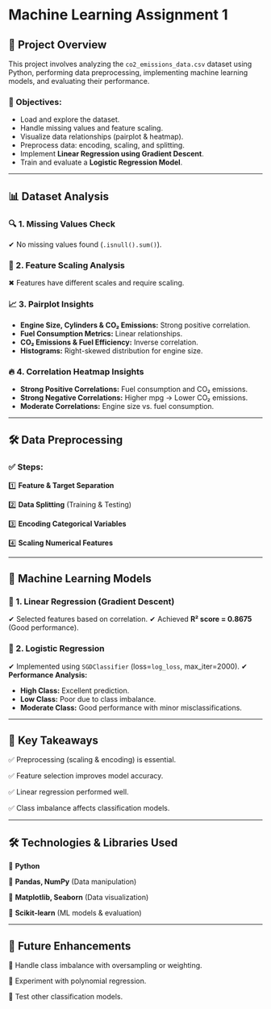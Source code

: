 # Machine Learning Assignment 1

## 📖 Project Overview
This project involves analyzing the `co2_emissions_data.csv` dataset using Python, performing data preprocessing, implementing machine learning models, and evaluating their performance.

### 🎯 Objectives:
- Load and explore the dataset.
- Handle missing values and feature scaling.
- Visualize data relationships (pairplot & heatmap).
- Preprocess data: encoding, scaling, and splitting.
- Implement **Linear Regression using Gradient Descent**.
- Train and evaluate a **Logistic Regression Model**.

---

## 📊 Dataset Analysis
### 🔍 1. Missing Values Check
✔ No missing values found (`.isnull().sum()`).

### 📏 2. Feature Scaling Analysis
✖ Features have different scales and require scaling.

### 📈 3. Pairplot Insights
- **Engine Size, Cylinders & CO₂ Emissions:** Strong positive correlation.
- **Fuel Consumption Metrics:** Linear relationships.
- **CO₂ Emissions & Fuel Efficiency:** Inverse correlation.
- **Histograms:** Right-skewed distribution for engine size.

### 🔥 4. Correlation Heatmap Insights
- **Strong Positive Correlations:** Fuel consumption and CO₂ emissions.
- **Strong Negative Correlations:** Higher mpg → Lower CO₂ emissions.
- **Moderate Correlations:** Engine size vs. fuel consumption.

---

## 🛠 Data Preprocessing
### ✅ Steps:
1️⃣ **Feature & Target Separation**

2️⃣ **Data Splitting** (Training & Testing)

3️⃣ **Encoding Categorical Variables**

4️⃣ **Scaling Numerical Features**

---

## 🤖 Machine Learning Models
### 📌 1. **Linear Regression (Gradient Descent)**
✔ Selected features based on correlation.
✔ Achieved **R² score = 0.8675** (Good performance).

### 📌 2. **Logistic Regression**
✔ Implemented using `SGDClassifier` (loss=`log_loss`, max_iter=2000).
✔ **Performance Analysis:**
  - **High Class:** Excellent prediction.
  - **Low Class:** Poor due to class imbalance.
  - **Moderate Class:** Good performance with minor misclassifications.

---

## 🚀 Key Takeaways
✅ Preprocessing (scaling & encoding) is essential.

✅ Feature selection improves model accuracy.

✅ Linear regression performed well.

✅ Class imbalance affects classification models.

---

## 🛠 Technologies & Libraries Used
🔹 **Python**

🔹 **Pandas, NumPy** (Data manipulation)

🔹 **Matplotlib, Seaborn** (Data visualization)

🔹 **Scikit-learn** (ML models & evaluation)

---

## 🔮 Future Enhancements
🔹 Handle class imbalance with oversampling or weighting.

🔹 Experiment with polynomial regression.

🔹 Test other classification models.

